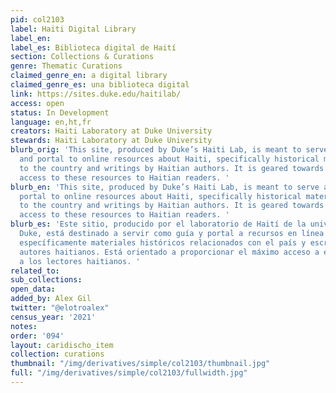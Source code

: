 ```yaml
---
pid: col2103
label: Haiti Digital Library
label_en:
label_es: Biblioteca digital de Haití
section: Collections & Curations
genre: Thematic Curations
claimed_genre_en: a digital library
claimed_genre_es: una biblioteca digital
link: https://sites.duke.edu/haitilab/
access: open
status: In Development
language: en,ht,fr
creators: Haiti Laboratory at Duke University
stewards: Haiti Laboratory at Duke University
blurb_orig: 'This site, produced by Duke’s Haiti Lab, is meant to serve as a guide
  and portal to online resources about Haiti, specifically historical materials relating
  to the country and writings by Haitian authors. It is geared towards providing maximum
  access to these resources to Haitian readers. '
blurb_en: 'This site, produced by Duke’s Haiti Lab, is meant to serve as a guide and
  portal to online resources about Haiti, specifically historical materials relating
  to the country and writings by Haitian authors. It is geared towards providing maximum
  access to these resources to Haitian readers. '
blurb_es: 'Este sitio, producido por el laboratorio de Haití de la universidad de
  Duke, está destinado a servir como guía y portal a recursos en línea sobre Haití,
  específicamente materiales históricos relacionados con el país y escritos por los
  autores haitianos. Está orientado a proporcionar el máximo acceso a estos recursos
  a los lectores haitianos. '
related_to:
sub_collections:
open_data:
added_by: Alex Gil
twitter: "@elotroalex"
census_year: '2021'
notes:
order: '094'
layout: caridischo_item
collection: curations
thumbnail: "/img/derivatives/simple/col2103/thumbnail.jpg"
full: "/img/derivatives/simple/col2103/fullwidth.jpg"
---
```

